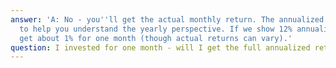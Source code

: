 ```yaml
---
answer: 'A: No - you''ll get the actual monthly return. The annualized rate is just
  to help you understand the yearly perspective. If we show 12% annualized, you might
  get about 1% for one month (though actual returns can vary).'
question: I invested for one month - will I get the full annualized return?
---
```

